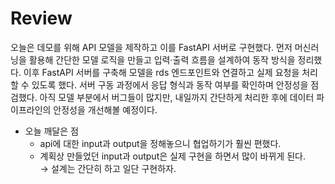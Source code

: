 # Review

오늘은 데모를 위해 API 모델을 제작하고 이를 FastAPI 서버로 구현했다. 먼저 머신러닝을 활용해 간단한 모델 로직을 만들고 입력·출력 흐름을 설계하여 동작 방식을 정리했다. 이후 FastAPI 서버를 구축해 모델을 rds 엔드포인트와 연결하고 실제 요청을 처리할 수 있도록 했다. 서버 구동 과정에서 응답 형식과 동작 여부를 확인하며 안정성을 점검했다. 아직 모델 부분에서 버그들이 많지만, 내일까지 간단하게 처리한 후에 데이터 파이프라인의 안정성을 개선해볼 예정이다.

- 오늘 깨달은 점
    - api에 대한 input과 output을 정해놓으니 협업하기가 훨씬 편했다.
    - 계획상 만들었던 input과 output은 실제 구현을 하면서 많이 바뀌게 된다.<br>
    $\rightarrow$ 설계는 간단히 하고 일단 구현하자.
